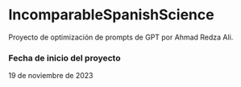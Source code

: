 # IncomparableSpanishScience

Proyecto de optimización de prompts de GPT por Ahmad Redza Ali.

### Fecha de inicio del proyecto

19 de noviembre de 2023
